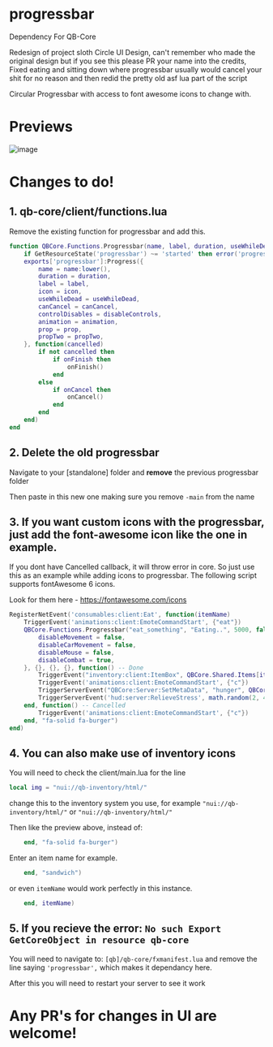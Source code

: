 # progressbar
Dependency For QB-Core

Redesign of project sloth Circle UI Design, can't remember who made the original design but if you see this please PR your name into the credits, Fixed eating and sitting down where progressbar usually would cancel your shit for no reason and then redid the pretty old asf lua part of the script

Circular Progressbar with access to font awesome icons to change with.

# Previews
![image](https://media.discordapp.net/attachments/1025302135044317264/1025303132181364736/68747470733a2f2f63646e2e646973636f72646170702e636f6d2f6174746163686d656e74732f3931373731333634373139333731303630322f313032343933313530373230303038313936312f494d475f343338352e706e67.jpg)

# Changes to do!

## 1. qb-core/client/functions.lua

Remove the existing function for progressbar and add this.


```lua
function QBCore.Functions.Progressbar(name, label, duration, useWhileDead, canCancel, disableControls, animation, prop, propTwo, onFinish, onCancel, icon)
    if GetResourceState('progressbar') ~= 'started' then error('progressbar needs to be started in order for QBCore.Functions.Progressbar to work') end
    exports['progressbar']:Progress({
        name = name:lower(),
        duration = duration,
        label = label,
        icon = icon,
        useWhileDead = useWhileDead,
        canCancel = canCancel,
        controlDisables = disableControls,
        animation = animation,
        prop = prop,
        propTwo = propTwo,
    }, function(cancelled)
        if not cancelled then
            if onFinish then
                onFinish()
            end
        else
            if onCancel then
                onCancel()
            end
        end
    end)
end
```

## 2. Delete the old progressbar
Navigate to your [standalone] folder and **remove** the previous progressbar folder

Then paste in this new one making sure you remove `-main` from the name

## 3. If you want custom icons with the progressbar, just add the font-awesome icon like the one in example.
If you dont have Cancelled callback, it will throw error in core. So just use this as an example while adding icons to progressbar. The following script supports fontAwesome 6 icons.

Look for them here - 
https://fontawesome.com/icons
```lua
RegisterNetEvent('consumables:client:Eat', function(itemName)
    TriggerEvent('animations:client:EmoteCommandStart', {"eat"})
    QBCore.Functions.Progressbar("eat_something", "Eating..", 5000, false, true, {
        disableMovement = false,
        disableCarMovement = false,
		disableMouse = false,
		disableCombat = true,
    }, {}, {}, {}, function() -- Done
        TriggerEvent("inventory:client:ItemBox", QBCore.Shared.Items[itemName], "remove")
        TriggerEvent('animations:client:EmoteCommandStart', {"c"})
        TriggerServerEvent("QBCore:Server:SetMetaData", "hunger", QBCore.Functions.GetPlayerData().metadata["hunger"] + ConsumeablesEat[itemName])
        TriggerServerEvent('hud:server:RelieveStress', math.random(2, 4))
    end, function() -- Cancelled
        TriggerEvent('animations:client:EmoteCommandStart', {"c"})
    end, "fa-solid fa-burger")
end)
```

## 4. You can also make use of inventory icons

You will need to check the client/main.lua for the line
```lua
local img = "nui://qb-inventory/html/"
```
change this to the inventory system you use, for example `"nui://qb-inventory/html/"` or `"nui://qb-inventory/html/"`

Then like the preview above, instead of:
```lua
    end, "fa-solid fa-burger")
```
Enter an item name for example.
```lua
    end, "sandwich")
```
or even `itemName` would work perfectly in this instance.
```lua
    end, itemName)
```

## 5. If you recieve the error: `No such Export GetCoreObject in resource qb-core`

You will need to navigate to: `[qb]/qb-core/fxmanifest.lua` and remove the line saying `'progressbar',` which makes it dependancy here.

After this you will need to restart your server to see it work

# Any PR's for changes in UI are welcome!
